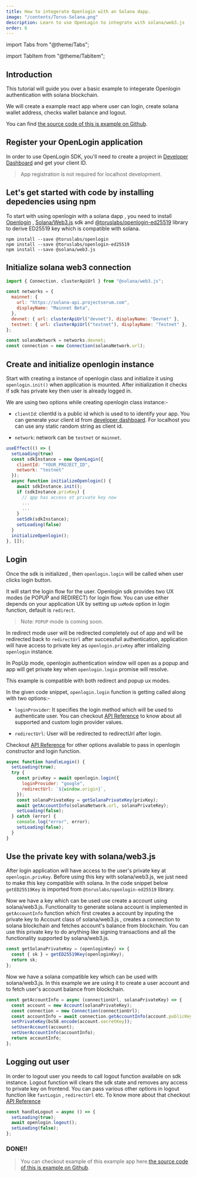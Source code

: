 ```yaml
---
title: How to integerate Openlogin with an Solana dapp.
image: "/contents/Torus-Solana.png"
description: Learn to use OpenLogin to integrate with solana/web3.js
order: 6
---
```


import Tabs from "@theme/Tabs";

import TabItem from "@theme/TabItem";

## Introduction

This tutorial will guide you over a basic example to integerate Openlogin
authentication with solana blockchain.

We will create a example react app where user can login, create solana wallet
address, checks wallet balance and logout.

You can find
[the source code of this is example on Github](https://github.com/torusresearch/openlogin-solana-example).

## Register your OpenLogin application

In order to use OpenLogin SDK, you'll need to create a project in
[Developer Dashboard](https://developer.tor.us) and get your client ID.

> App registration is not required for localhost development.

## Let's get started with code by installing depedencies using npm

To start with using openlogin with a solana dapp , you need to install
[Openlogin](https://www.npmjs.com/package/@toruslabs/openlogin) ,
[Solana/Web3.js](https://solana-labs.github.io/solana-web3.js) sdk and
[@toruslabs/openlogin-ed25519](https://www.npmjs.com/package/@toruslabs/openlogin-ed25519)
library to derive ED25519 key which is compatible with solana.

```shell
npm install --save @toruslabs/openlogin
npm install --save @toruslabs/openlogin-ed25519
npm install --save @solana/web3.js
```

## Initialize solana web3 connection

```js
import { Connection, clusterApiUrl } from "@solana/web3.js";

const networks = {
  mainnet: {
    url: "https://solana-api.projectserum.com",
    displayName: "Mainnet Beta",
  },
  devnet: { url: clusterApiUrl("devnet"), displayName: "Devnet" },
  testnet: { url: clusterApiUrl("testnet"), displayName: "Testnet" },
};

const solanaNetwork = networks.devnet;
const connection = new Connection(solanaNetwork.url);
```

## Create and initialize openlogin instance

Start with creating a instance of openlogin class and initialize it using
`openlogin.init()` when application is mounted. After initialization it checks
if sdk has private key then user is already logged in.

We are using two options while creating openlogin class instance:-

- `clientId`: clientId is a public id which is used to to identify your app. You
  can generate your client id from
  [developer dashboard](http://developer.tor.us/). For localhost you can use any
  static random string as client id.

- `network`: network can be `testnet` or `mainnet`.

```js
useEffect(() => {
  setLoading(true)
  const sdkInstance = new OpenLogin({
    clientId: "YOUR_PROJECT_ID",
    network: "testnet"
  });
  async function initializeOpenlogin() {
    await sdkInstance.init();
    if (sdkInstance.privKey) {
      // qpp has access ot private key now
      ...
      ...
    }
    setSdk(sdkInstance);
    setLoading(false)
  }
  initializeOpenlogin();
}, []);
```

## Login

Once the sdk is initialized , then `openlogin.login` will be called when user
clicks login button.

It will start the login flow for the user. Openlogin sdk provides two UX modes
(ie POPUP and REDIRECT) for login flow. You can use either depends on your
application UX by setting up `uxMode` option in login function, default is
`redirect`.

> Note: `POPUP` mode is coming soon.

In redirect mode user will be redirected completely out of app and will be
redirected back to `redirectUrl` after successfull authentication, application
will have access to private key as `openlogin.privKey` after intializing
`openlogin` instance.

In PopUp mode, openlogin authentication window will open as a popup and app will
get private key when `openlogin.login` promise will resolve.

This example is compatible with both redirect and popup ux modes.

In the given code snippet, `openlogin.login` function is getting called along
with two options:-

- `loginProvider`: It specifies the login method which will be used to
  authenticate user. You can checkout
  [API Reference](https://docs.beta.tor.us/open-login/api-reference/usage) to know
  about all supported and custom login provider values.

- `redirectUrl`: User will be redirected to redirectUrl after login.

Checkout [API Reference](https://docs.beta.tor.us/open-login/api-reference/usage) for
other options available to pass in openlogin constructor and login function.

```js
async function handleLogin() {
  setLoading(true);
  try {
    const privKey = await openlogin.login({
      loginProvider: "google",
      redirectUrl: `${window.origin}`,
    });
    const solanaPrivateKey = getSolanaPrivateKey(privKey);
    await getAccountInfo(solanaNetwork.url, solanaPrivateKey);
    setLoading(false);
  } catch (error) {
    console.log("error", error);
    setLoading(false);
  }
}
```

## Use the private key with solana/web3.js

After login application will have access to the user's private key at
`openlogin.privKey`. Before using this key with solana/web3.js, we just need to
make this key compatible with solana. In the code snippet below `getED25519Key`
is imported from `@toruslabs/openlogin-ed25519` library.

Now we have a key which can be used use create a account using solana/web3.js.
Functionality to generate solana account is implemented in `getAccountInfo`
function which first creates a account by inputing the private key to Account
class of solana/web3.js , creates a connection to solana blockchain and fetches
account's balance from blockchain. You can use this private key to do anything
like signing transactions and all the functionality supported by solana/web3.js.

```js
const getSolanaPrivateKey = (openloginKey) => {
  const { sk } = getED25519Key(openloginKey);
  return sk;
};
```

Now we have a solana compatible key which can be used with solana/web3.js. In
this example we are using it to create a user account and to fetch user's
account balance from blockchain.

```js
const getAccountInfo = async (connectionUrl, solanaPrivateKey) => {
  const account = new Account(solanaPrivateKey);
  const connection = new Connection(connectionUrl);
  const accountInfo = await connection.getAccountInfo(account.publicKey);
  setPrivateKey(bs58.encode(account.secretKey));
  setUserAccount(account);
  setUserAccountInfo(accountInfo);
  return accountInfo;
};
```

## Logging out user

In order to logout user you needs to call logout function available on sdk
instance. Logout function will clears the sdk state and removes any access to
private key on frontend. You can pass various other options in logout function
like `fastLogin` , `redirectUrl` etc. To know more about that checkout
[API Reference](https://docs.beta.tor.us/open-login/api-reference/usage)

```js
const handleLogout = async () => {
  setLoading(true);
  await openlogin.logout();
  setLoading(false);
};
```

### DONE!!

> You can checkout example of this example app
> here.[the source code of this is example on Github](https://github.com/torusresearch/openlogin-solana-example).
